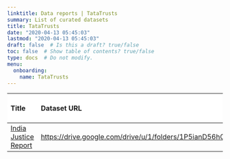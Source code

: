 ```yaml
---
linktitle: Data reports | TataTrusts
summary: List of curated datasets
title: TataTrusts
date: "2020-04-13 05:45:03"
lastmod: "2020-04-13 05:45:03"
draft: false  # Is this a draft? true/false
toc: false  # Show table of contents? true/false
type: docs  # Do not modify.
menu:
  onboarding:
    name: TataTrusts
---
```

<table class="table table-condensed table-responsive" style="margin-left: auto; margin-right: auto;">
 <thead>
  <tr>
   <th style="text-align:left;position: sticky; top:0; background-color: #FFFFFF;"> Title </th>
   <th style="text-align:left;position: sticky; top:0; background-color: #FFFFFF;"> Dataset URL </th>
   <th style="text-align:left;position: sticky; top:0; background-color: #FFFFFF;"> Dataset issue report </th>
   <th style="text-align:left;position: sticky; top:0; background-color: #FFFFFF;"> Data Issue Status </th>
  </tr>
 </thead>
<tbody>
  <tr>
   <td style="text-align:left;"> <a href="India-Justice-Report" style="     ">India Justice Report</a> </td>
   <td style="text-align:left;"> <a href="https://drive.google.com/drive/u/1/folders/1P5ianD56h0MqT531RemmK4LNkHQjWfBU" style="     ">https://drive.google.com/drive/u/1/folders/1P5ianD56h0MqT531RemmK4LNkHQjWfBU</a> </td>
   <td style="text-align:left;"> <a href="https://github.com/justicehub-in/justice-hub-docs/issues/17" style="     ">https://github.com/justicehub-in/justice-hub-docs/issues/17</a> </td>
   <td style="text-align:left;"> Close </td>
  </tr>
</tbody>
</table>
